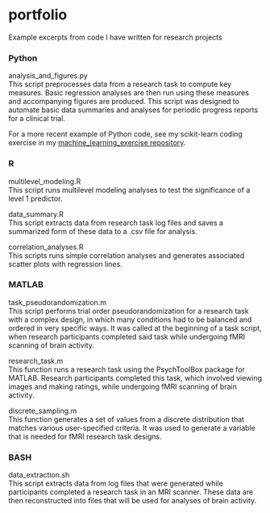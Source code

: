 # portfolio
Example excerpts from code I have written for research projects  

### Python  
analysis_and_figures.py  
This script preprocesses data from a research task to compute key measures. Basic regression analyses are then run using these measures and accompanying figures are produced. This script was designed to automate basic data summaries and analyses for periodic progress reports for a clinical trial.  

For a more recent example of Python code, see my scikit-learn coding exercise in my [machine_learning_exercise repository](https://github.com/powersjohnp/machine_learning_exercise).  

### R  
multilevel_modeling.R  
This script runs multilevel modeling analyses to test the significance of a level 1 predictor.  

data_summary.R  
This script extracts data from research task log files and saves a summarized form of these data to a .csv file for analysis.  

correlation_analyses.R  
This scripts runs simple correlation analyses and generates associated scatter plots with regression lines.  

### MATLAB  
task_pseudorandomization.m  
This script performs trial order pseudorandomization for a research task with a complex design, in which many conditions had to be balanced and ordered in very specific ways. It was called at the beginning of a task script, when research participants completed said task while undergoing fMRI scanning of brain activity.  

research_task.m  
This function runs a research task using the PsychToolBox package for MATLAB. Research participants completed this task, which involved viewing images and making ratings, while undergoing fMRI scanning of brain activity.  

discrete_sampling.m  
This function generates a set of values from a discrete distribution that matches various user-specified criteria. It was used to generate a variable that is needed for fMRI research task designs.   

### BASH  
data_extraction.sh  
This script extracts data from log files that were generated while participants completed a research task in an MRI scanner. These data are then reconstructed into files that will be used for analyses of brain activity.

